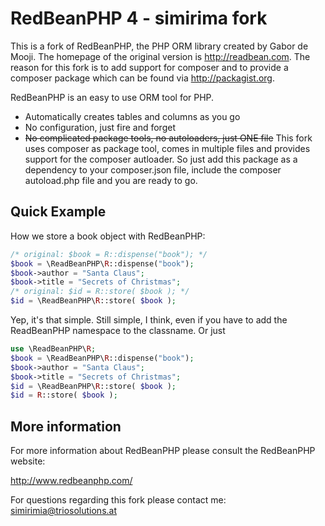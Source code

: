 RedBeanPHP 4 - simirima fork
============================

This is a fork of RedBeanPHP, the PHP ORM library created by Gabor de Mooji. The homepage of the original version is <http://readbean.com>.
The reason for this fork is to add support for composer and to provide a composer package which can be found via <http://packagist.org>.


RedBeanPHP is an easy to use ORM tool for PHP.

* Automatically creates tables and columns as you go
* No configuration, just fire and forget
* ~~No complicated package tools, no autoloaders, just ONE file~~ 
This fork uses composer as package tool, comes in multiple files and provides support for the composer autloader. So just
add this package as a dependency to your composer.json file, include the composer autoload.php file and you are ready to go.


Quick Example
-------------

How we store a book object with RedBeanPHP:
```php
/* original: $book = R::dispense("book"); */
$book = \ReadBeanPHP\R::dispense("book");
$book->author = "Santa Claus";
$book->title = "Secrets of Christmas";
/* original: $id = R::store( $book ); */
$id = \ReadBeanPHP\R::store( $book );
```

Yep, it's that simple. Still simple, I think, even if you have to add the ReadBeanPHP namespace to the classname. 
Or just 
```php
use \ReadBeanPHP\R;
$book = \ReadBeanPHP\R::dispense("book");
$book->author = "Santa Claus";
$book->title = "Secrets of Christmas";
$id = \ReadBeanPHP\R::store( $book );
$id = R::store( $book );
```



More information
----------------

For more information about RedBeanPHP please consult
the RedBeanPHP website:

http://www.redbeanphp.com/


For questions regarding this fork please contact me: simirimia@triosolutions.at
